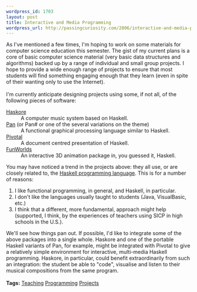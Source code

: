 ```yaml
--- 
wordpress_id: 1703
layout: post
title: Interactive and Media Programming
wordpress_url: http://passingcuriosity.com/2006/interactive-and-media-programming/
---
```

As I've mentioned a few times, I'm hoping to work on some materials for computer science education this semester. The gist of my current plans is a core of basic computer science material (very basic data structures and algorithms) backed up by a range of individual and small group projects. I hope to provide a wide enough range of projects to ensure that most students will find something engaging enough that they learn (even in spite of their wanting only to use the Internet).<br /><br />I'm currently anticipate designing projects using some, if not all, of the following pieces of software: <!--<br /><br />--><dl><!--<br />    --><dt><a href="http://www.haskell.org/haskore/">Haskore</a></dt><!--<br />    --><dd>A computer music system based on Haskell.</dd><!--<br />    --><dt><a href="http://haskell.org/pan/">Pan</a> (or Pan# or one of the several variations on the theme)</dt><!--<br />    --><dd>A functional graphical processing language similar to Haskell.</dd><!--<br />    --><dt><a href="http://www.cs.kent.ac.uk/projects/pivotal/">Pivotal</a></dt><!--<br />    --><dd>A document centred presentation of Haskell.</dd><!--<br />    --><dt><a href="http://www.cs.kent.ac.uk/people/staff/cr3/toolbox/haskell/FunWorlds/">FunWorlds</a></dt><!--<br />    --><dd>An interactive 3D animation package in, you guessed it, Haskell.</dd><!--<br />--></dl><!--<br /><br />-->You may have noticed a trend in the projects above: they all use, or are closely related to, the <a href="http://www.haskell.org/">Haskell programming language</a>. This is for a number of reasons: <!--<br /><br />--><ol><!--<br />    --><li>I like functional programming, in general, and Haskell, in particular.</li><!--<br />    --><li>I don't like the languages usually taught to students (Java, VisualBasic, etc.)</li><!--<br />    --><li>I think that a different, more fundamental, approach might help (supported, I think, by the experiences of teachers using SICP in high schools in the U.S.).</li><!--<br />--></ol><!--<br /><br />-->We'll see how things pan out. If possible, I'd like to integrate some of the above packages into a single whole. <acronym>Haskore</acronym> and one of the portable Haskell variants of <acronym>Pan</acronym>, for example, might be integrated with <acronym>Pivotal</acronym> to give a relatively simple environment for interactive, multi-media <acronym>Haskell</acronym> programming. <acronym>Haskore</acronym>, in particular, could benefit extraordinarily from such an integration: the student be able to "code", visualise and listen to their musical compositions from the same program.<br /><br /><span class="tags"><strong>Tags:</strong> <a rel="tag" href="http://del.icio.us/thsutton/teaching">Teaching</a> <a rel="tag" href="http://del.icio.us/thsutton/programming">Programming</a> <a rel="tag" href="http://del.icio.us/thsutton/projects">Projects</a></span>
